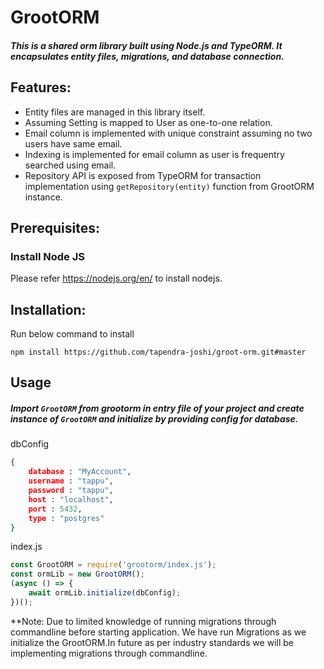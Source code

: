 # GrootORM

##### This is a shared orm library built using Node.js and TypeORM. It encapsulates entity files, migrations, and database connection.
## Features:
- Entity files are managed in this library itself.
- Assuming Setting is mapped to User as one-to-one relation.
- Email column is implemented with unique constraint assuming no two users have same email.
- Indexing is implemented for email column as user is frequentry searched using email.
- Repository API is exposed from TypeORM for transaction implementation using `getRepository(entity)` function from GrootORM instance.

## Prerequisites:

### Install Node JS

Please refer https://nodejs.org/en/ to install nodejs.


## Installation:
Run below command to install

`npm install https://github.com/tapendra-joshi/groot-orm.git#master`


## Usage
##### Import `GrootORM` from grootorm in entry file of your project and create instance of `GrootORM` and initialize by providing config for database.

dbConfig
```JSON
{
    database : "MyAccount",
    username : "tappu",
    password : "tappu",
    host : "localhost",
    port : 5432,
    type : "postgres"
}
```

index.js
```Javascript
const GrootORM = require('grootorm/index.js');
const ormLib = new GrootORM();
(async () => {
    await ormLib.initialize(dbConfig);
})();
```

**Note: Due to limited knowledge of running migrations through commandline before starting application. We have run Migrations as we initialize the GrootORM.In future as per industry standards we will be implementing migrations through commandline.



